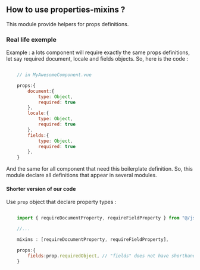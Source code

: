 ## How to use properties-mixins ?

This module provide helpers for props definitions.

### Real life exemple
Example : a lots component will require exactly the same props definitions, let say required document, locale and fields objects. So, here is the code :

``` JavaScript

    // in MyAwesomeComponent.vue

    props:{
        document:{
            type: Object,
            required: true
        },
        locale:{
            type: Object,
            required: true
        },
        fields:{
            type: Object,
            required: true
        },
    }

```

And the same for all component that need this boilerplate definition. So, this module declare all definitions that appear in several modules.

#### Shorter version of our code
Use `prop` object that declare property types :

``` JavaScript

    import { requireDocumentProperty, requireFieldProperty } from "@/js/properties-mixins"

    //...

    mixins : [requireDocumentProperty, requireFieldProperty],

    props:{
        fields:prop.requiredObject, // "fields" does not have shorthand
    }
```
